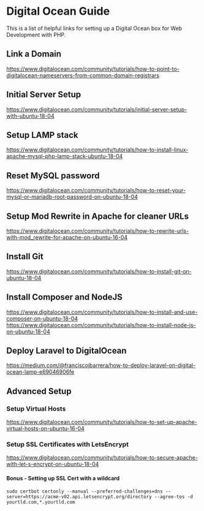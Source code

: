 # Digital Ocean Guide
This is a list of helpful links for setting up a Digital Ocean box for Web Development with PHP.

## Link a Domain
https://www.digitalocean.com/community/tutorials/how-to-point-to-digitalocean-nameservers-from-common-domain-registrars

## Initial Server Setup
https://www.digitalocean.com/community/tutorials/initial-server-setup-with-ubuntu-18-04

## Setup LAMP stack
https://www.digitalocean.com/community/tutorials/how-to-install-linux-apache-mysql-php-lamp-stack-ubuntu-18-04

## Reset MySQL password
https://www.digitalocean.com/community/tutorials/how-to-reset-your-mysql-or-mariadb-root-password-on-ubuntu-18-04

## Setup Mod Rewrite in Apache for cleaner URLs
https://www.digitalocean.com/community/tutorials/how-to-rewrite-urls-with-mod_rewrite-for-apache-on-ubuntu-16-04

## Install Git
https://www.digitalocean.com/community/tutorials/how-to-install-git-on-ubuntu-18-04

## Install Composer and NodeJS
https://www.digitalocean.com/community/tutorials/how-to-install-and-use-composer-on-ubuntu-18-04
https://www.digitalocean.com/community/tutorials/how-to-install-node-js-on-ubuntu-18-04

## Deploy Laravel to DigitalOcean
https://medium.com/@franciscojbarrera/how-to-deploy-laravel-on-digital-ocean-lamp-e69046906fe


## Advanced Setup

### Setup Virtual Hosts
https://www.digitalocean.com/community/tutorials/how-to-set-up-apache-virtual-hosts-on-ubuntu-16-04

### Setup SSL Certificates with LetsEncrypt
https://www.digitalocean.com/community/tutorials/how-to-secure-apache-with-let-s-encrypt-on-ubuntu-18-04


#### Bonus - Setting up SSL Cert with a wildcard
```
sudo certbot certonly --manual --preferred-challenges=dns --server=https://acme-v02.api.letsencrypt.org/directory --agree-tos -d yourtld.com,*.yourtld.com
```
